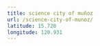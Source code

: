 ```yaml
---
title: science city of muñoz
url: /science-city-of-munoz/
latitude: 15.728
longitude: 120.931
---
```

